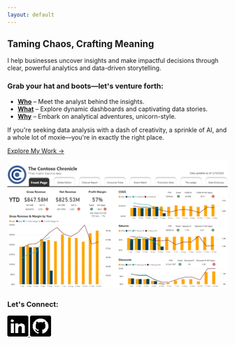 ```yaml
---
layout: default
---
```


## Taming Chaos, Crafting Meaning

I help businesses uncover insights and make impactful decisions through clear, powerful analytics and data-driven storytelling.

### Grab your hat and boots—let's venture forth:

- **[Who](pages/who)** – Meet the analyst behind the insights.
- **[What](pages/what)** – Explore dynamic dashboards and captivating data stories.
- **[Why](pages/why)** – Embark on analytical adventures, unicorn-style.

If you're seeking data analysis with a dash of creativity, a sprinkle of AI, and a whole lot of moxie—you're in exactly the right place.

<a href="pages/what" class="cta-button">Explore My Work →</a>

<img src="/assets/images/revenue-dashboard.png" alt="Dashboard Preview" class="homepage-preview" />

### Let's Connect:
<div class="social-icons">
  <a href="https://linkedin.com/in/jennchin" target="_blank">
    <img src="/assets/images/social/linkedin.png" alt="LinkedIn" />
  </a>
  <a href="https://github.com/SheHasMoxie" target="_blank">
    <img src="/assets/images/social/github.png" alt="GitHub" />
  </a>
</div>

